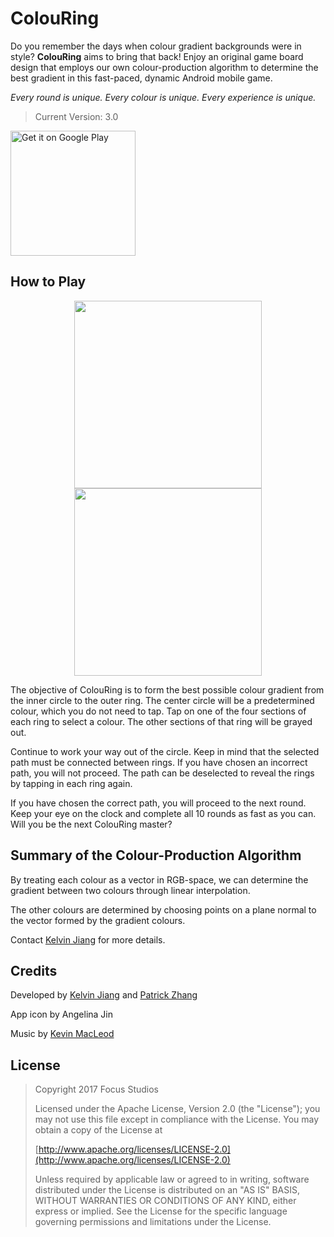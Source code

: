 # ColouRing
Do you remember the days when colour gradient backgrounds were in style? **ColouRing** aims to bring that back! Enjoy an original game board design that employs our own colour-production algorithm to determine the best gradient in this fast-paced, dynamic Android mobile game.

*Every round is unique. Every colour is unique. Every experience is unique.*

> Current Version: 3.0

<a href='https://play.google.com/store/apps/details?id=com.focusstudios.android.colouring'><img alt='Get it on Google Play' src='https://play.google.com/intl/en_us/badges/images/generic/en_badge_web_generic.png' width=200 /></a>

## How to Play
<p align="center">
<img src="/app/src/main/res/drawable-xxhdpi/screenshot1.jpg" width="300"> <img src="/app/src/main/res/drawable-xxhdpi/screenshot3.jpg" width="300">
</p>

The objective of ColouRing is to form the best possible colour gradient from the inner circle to the outer ring. The center circle will be a predetermined colour, which you do not need to tap. Tap on one of the four sections of each ring to select a colour. The other sections of that ring will be grayed out.

Continue to work your way out of the circle. Keep in mind that the selected path must be connected between rings. If you have chosen an incorrect path, you will not proceed. The path can be deselected to reveal the rings by tapping in each ring again.

If you have chosen the correct path, you will proceed to the next round. Keep your eye on the clock and complete all 10 rounds as fast as you can. Will you be the next ColouRing master?

## Summary of the Colour-Production Algorithm
By treating each colour as a vector in RGB-space, we can determine the gradient between two colours through linear interpolation.

The other colours are determined by choosing points on a plane normal to the vector formed by the gradient colours.

Contact [Kelvin Jiang](https://github.com/infinitecold) for more details.

## Credits
Developed by [Kelvin Jiang](https://github.com/infinitecold) and [Patrick Zhang](https://github.com/Yanfii/)

App icon by Angelina Jin

Music by [Kevin MacLeod](http://incompetech.com)

## License
> Copyright 2017 Focus Studios<p>
Licensed under the Apache License, Version 2.0 (the "License"); you may not use this file except in compliance with the License. You may obtain a copy of the License at<p>
[http://www.apache.org/licenses/LICENSE-2.0](http://www.apache.org/licenses/LICENSE-2.0)<p>
Unless required by applicable law or agreed to in writing, software distributed under the License is distributed on an "AS IS" BASIS, WITHOUT WARRANTIES OR CONDITIONS OF ANY KIND, either express or implied. See the License for the specific language governing permissions and limitations under the License.
